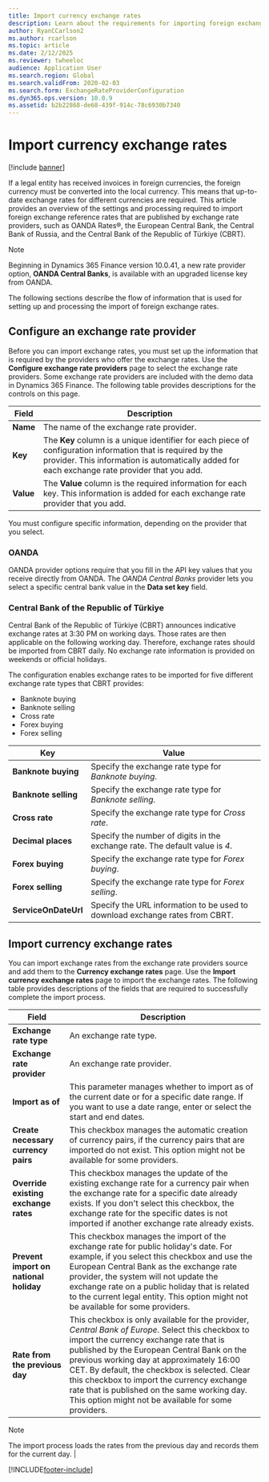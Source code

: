```yaml
---
title: Import currency exchange rates
description: Learn about the requirements for importing foreign exchange reference rates that are published by exchange rate providers.
author: RyanCCarlson2 
ms.author: rcarlson
ms.topic: article
ms.date: 2/12/2025
ms.reviewer: twheeloc
audience: Application User 
ms.search.region: Global
ms.search.validFrom: 2020-02-03
ms.search.form: ExchangeRateProviderConfiguration
ms.dyn365.ops.version: 10.0.9
ms.assetid: b2b22868-de68-439f-914c-78c6930b7340
---
```


# Import currency exchange rates

[!include [banner](../includes/banner.md)]

If a legal entity has received invoices in foreign currencies, the foreign currency must be converted into the local currency. This means that up-to-date exchange rates for different currencies are required. This article provides an overview of the settings and processing required to import foreign exchange reference rates that are published by exchange rate providers, such as OANDA Rates®, the European Central Bank, the Central Bank of Russia, and the Central Bank of the Republic of Türkiye (CBRT).

>[!NOTE]
>Beginning in Dynamics 365 Finance version 10.0.41, a new rate provider option, **OANDA Central Banks**, is available with an upgraded license key from OANDA. 

The following sections describe the flow of information that is used for setting up and processing the import of foreign exchange rates.

## Configure an exchange rate provider
Before you can import exchange rates, you must set up the information that is required by the providers who offer the exchange rates. Use the **Configure exchange rate providers** page to select the exchange rate providers. Some exchange rate providers are included with the demo data in Dynamics 365 Finance. The following table provides descriptions for the controls on this page. 

| Field | Description                   |
|-----------|-----------------------------------|
| **Name**  | The name of the exchange rate provider.                                                                                                          |
| **Key**   | The **Key** column is a unique identifier for each piece of configuration information that is required by the provider. This information is automatically added for each exchange rate provider that you add. |
| **Value** | The **Value** column is the required information for each key. This information is added for each exchange rate provider that you add. |

You must configure specific information, depending on the provider that you select.

### OANDA

OANDA provider options require that you fill in the API key values that you receive directly from OANDA. The *OANDA Central Banks* provider lets you select a specific central bank value in the **Data set key** field.

### Central Bank of the Republic of Türkiye

Central Bank of the Republic of Türkiye (CBRT) announces indicative exchange rates at 3:30 PM on working days. Those rates are then applicable on the following working day. Therefore, exchange rates should be imported from CBRT daily. No exchange rate information is provided on weekends or official holidays.

The configuration enables exchange rates to be imported for five different exchange rate types that CBRT provides:

- Banknote buying
- Banknote selling
- Cross rate
- Forex buying
- Forex selling

| **Key** | **Value** |
| ------ | -------------------------------------------------------------------------------|                        
| **Banknote buying** | Specify the exchange rate type for *Banknote buying*. |
| **Banknote selling** | Specify the exchange rate type for *Banknote selling*. |
| **Cross rate** | Specify the exchange rate type for *Cross rate*. |
| **Decimal places** | Specify the number of digits in the exchange rate. The default value is *4*. |
| **Forex buying** | Specify the exchange rate type for *Forex buying*. |
| **Forex selling** | Specify the exchange rate type for *Forex selling*. |
| **ServiceOnDateUrl** | Specify the URL information to be used to download exchange rates from CBRT. |

## Import currency exchange rates
You can import exchange rates from the exchange rate providers source and add them to the **Currency exchange rates** page. Use the **Import currency exchange rates** page to import the exchange rates. The following table provides descriptions of the fields that are required to successfully complete the import process.

| Field | Description                   |
|-----------|-----------------------------------|
| **Exchange rate type**                 | An exchange rate type.                                                                          |
| **Exchange rate provider**             | An exchange rate provider.                                                                                                             |
| **Import as of**                       | This parameter manages whether to import as of the current date or for a specific date range. If you want to use a date range, enter or select the start and end dates.  |
| **Create necessary currency pairs**    | This checkbox manages the automatic creation of currency pairs, if the currency pairs that are imported do not exist. This option might not be available for some providers.                |
| **Override existing exchange rates**   | This checkbox manages the update of the existing exchange rate for a currency pair when the exchange rate for a specific date already exists. If you don't select this checkbox, the exchange rate for the specific dates is not imported if another exchange rate already exists.                                                                                       |
| **Prevent import on national holiday** | This checkbox manages the import of the exchange rate for public holiday's date. For example, if you select this checkbox and use the European Central Bank as the exchange rate provider, the system will not update the exchange rate on a public holiday that is related to the current legal entity. This option might not be available for some providers. |
| **Rate from the previous day** | This checkbox is only available for the provider, *Central Bank of Europe*. Select this checkbox to import the currency exchange rate that is published by the European Central Bank on the previous working day at approximately 16:00 CET. By default, the checkbox is selected. Clear this checkbox to import the currency exchange rate that is published on the same working day. This option might not be available for some providers.  
>[!NOTE]
> The import process loads the rates from the previous day and records them for the current day. |


[!INCLUDE[footer-include](../../includes/footer-banner.md)]
